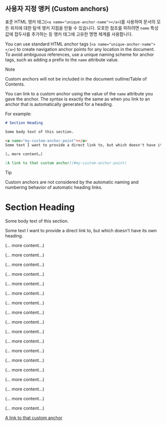 ## 사용자 지정 앵커 (Custom anchors)

표준 HTML 앵커 태그(`<a name="unique-anchor-name"></a>`)를 사용하여 문서의 모든 위치에 대한 탐색 앵커 지점을 만들 수 있습니다. 모호한 참조를 피하려면 `name` 특성 값에 접두사를 추가하는 등 앵커 태그에 고유한 명명 체계를 사용합니다.

You can use standard HTML anchor tags (`<a name="unique-anchor-name"></a>`) to create navigation anchor points for any location in the document. To avoid ambiguous references, use a unique naming scheme for anchor tags, such as adding a prefix to the `name` attribute value.

> [!NOTE]
> Custom anchors will not be included in the document outline/Table of Contents.

You can link to a custom anchor using the value of the `name` attribute you gave the anchor. The syntax is exactly the same as when you link to an anchor that is automatically generated for a heading.

For example:

```markdown
# Section Heading

Some body text of this section.

<a name="my-custom-anchor-point"></a>
Some text I want to provide a direct link to, but which doesn't have its own heading.

(… more content…)

[A link to that custom anchor](#my-custom-anchor-point)
```

> [!TIP]
> Custom anchors are not considered by the automatic naming and numbering behavior of automatic heading links.








# Section Heading
Some body text of this section.


<a name="my-custom-anchor-point"></a>
Some text I want to provide a direct link to, but which doesn't have its own heading.


(… more content…)

(… more content…)

(… more content…)

(… more content…)

(… more content…)

(… more content…)

(… more content…)

(… more content…)

(… more content…)

(… more content…)

(… more content…)

(… more content…)

(… more content…)

(… more content…)

(… more content…)

(… more content…)

(… more content…)

(… more content…)


[A link to that custom anchor](#my-custom-anchor-point)